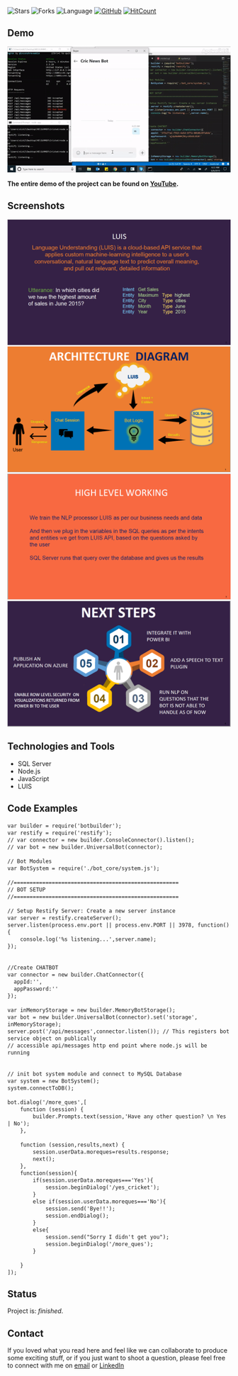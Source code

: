 ![Stars](https://img.shields.io/github/stars/ashish1993utd/Chatbot.svg?style=social)
![Forks](https://img.shields.io/github/forks/ashish1993utd/Chatbot.svg?style=social)
![Language](https://img.shields.io/github/languages/top/ashish1993utd/Chatbot.svg)
[![GitHub](https://img.shields.io/github/license/harshbg/Chatbot.svg)](https://choosealicense.com/licenses/mit)
[![HitCount](http://hits.dwyl.io/ashish1993utd/Chatbot.svg)](http://hits.dwyl.io/ashish1993utd/Chatbot)

## Demo
![Example screenshot](./img/demo.gif)

**The entire demo of the project can be found on [YouTube](http://bit.ly/2XxdRjb).**


## Screenshots

![Example screenshot](./img/1.PNG)
![Example screenshot](./img/2.PNG)
![Example screenshot](./img/3.PNG)
![Example screenshot](./img/4.PNG)

## Technologies and Tools
* SQL Server 
* Node.js
* JavaScript
* LUIS
 
## Code Examples

````
var builder = require('botbuilder');
var restify = require('restify');
// var connector = new builder.ConsoleConnector().listen();
// var bot = new builder.UniversalBot(connector);

// Bot Modules
var BotSystem = require('./bot_core/system.js');

//====================================================
// BOT SETUP
//====================================================

// Setup Restify Server: Create a new server instance
var server = restify.createServer();
server.listen(process.env.port || process.env.PORT || 3978, function() {
    console.log('%s listening...',server.name);
});


//Create CHATBOT
var connector = new builder.ChatConnector({
  appId:'',
  appPassword:''
});

var inMemoryStorage = new builder.MemoryBotStorage();
var bot = new builder.UniversalBot(connector).set('storage', inMemoryStorage);
server.post('/api/messages',connector.listen()); // This registers bot service object on publically 
// accessible api/messages http end point where node.js will be running


// init bot system module and connect to MySQL Database
var system = new BotSystem();
system.connectToDB(); 

bot.dialog('/more_ques',[
    function (session) {    
        builder.Prompts.text(session,'Have any other question? \n Yes | No');
    },

    function (session,results,next) {
        session.userData.moreques=results.response; 
        next();    
    },
    function(session){
        if(session.userData.moreques==='Yes'){
            session.beginDialog('/yes_cricket');
        }
        else if(session.userData.moreques==='No'){
            session.send('Bye!!');
            session.endDialog();
        }
        else{
            session.send("Sorry I didn't get you");
            session.beginDialog('/more_ques');
        }

    }
]);

````

## Status
Project is: _finished_.  

## Contact
If you loved what you read here and feel like we can collaborate to produce some exciting stuff, or if you
just want to shoot a question, please feel free to connect with me on 
<a href="mailto:nick22910@gmail.com">email</a> or 
<a href="https://www.linkedin.com/in/ashishsharma1993/" target="_blank">LinkedIn</a>
